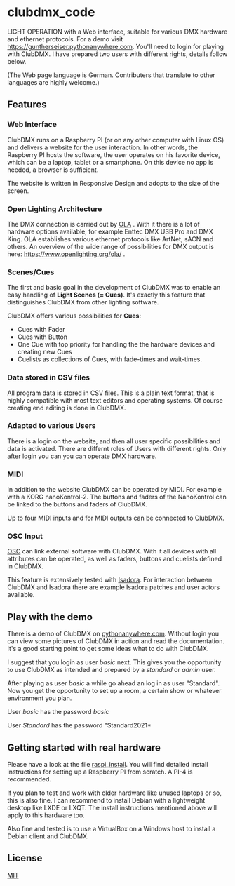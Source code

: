# clubdmx_code

LIGHT OPERATION with a Web interface, suitable for various DMX hardware and ethernet protocols.
For a demo visit <https://guntherseiser.pythonanywhere.com>. You'll need to login for playing with ClubDMX. I have prepared two users with different rights, details follow below.

(The Web page language is German. Contributers that translate to other languages are highly welcome.)

## Features

### Web Interface

ClubDMX runs on a Raspberry PI (or on any other computer with Linux OS) and delivers a website for the user interaction. In other words, the Raspberry PI hosts the software, the user operates on his favorite device, which can be a laptop, tablet or a smartphone. On this device no app is needed, a browser is sufficient.

The website is written in Responsive Design and adopts to the size of the screen.

### Open Lighting Architecture

The DMX connection is carried out by [OLA](https://www.openlighting.org/) . With it there is a lot of hardware options available, for example Enttec DMX USB Pro and DMX King. OLA establishes various ethernet protocols like ArtNet, sACN and others. An overview of the wide range of possibilities for DMX output is here:
<https://www.openlighting.org/ola/> .

### Scenes/Cues

The first and basic goal in the development of ClubDMX was to enable an easy handling of **Light Scenes (= Cues)**. It's exactly this feature that distinguishes ClubDMX from other lighting software.

ClubDMX offers various possibilities for **Cues**:
* Cues with Fader
* Cues with Button
* One Cue with top priority for handling the the hardware devices and creating new Cues
* Cuelists as collections of Cues, with fade-times and wait-times.

### Data stored in CSV files

All program data is stored in CSV files. This is a plain text format, that is highly compatible with most text editors and operating systems. Of course creating end editing is done in ClubDMX.

### Adapted to various Users

There is a login on the website, and then all user specific possibilities and data is activated. There are differnt roles of Users with different rights. Only after login you can you can operate DMX hardware.

### MIDI

In addition to the website ClubDMX can be operated by MIDI. For example with a KORG nanoKontrol-2. The buttons and faders of the NanoKontrol can be linked to the buttons and faders of ClubDMX.

Up to four MIDI inputs and for MIDI outputs can be connected to ClubDMX.

### OSC Input

[OSC](https://en.wikipedia.org/wiki/Open_Sound_Control) can link external software with ClubDMX. With it all devices with all attributes can be operated, as well as faders, buttons and cuelists defined in ClubDMX.

This feature is extensively tested with [Isadora](https://troikatronix.com/). 
For interaction between ClubDMX and Isadora there are example Isadora patches and user actors available.

## Play with the demo

There is a demo of ClubDMX on [pythonanywhere.com](https://guntherseiser.pythonanywhere.com/index). Without login you can view some pictures of ClubDMX in action and read the documentation. It's a good starting point to get some ideas what to do with ClubDMX. 

I suggest that you login as user *basic* next. This gives you the opportunity to use ClubDMX as intended and prepared by a *standard* or *admin* user. 

After playing as user *basic* a while go ahead an log in as user "Standard". Now you get the opportunity to set up a room, a certain show or whatever environment you plan.

User *basic* has the password *basic*

User *Standard* has the password "Standard2021*

## Getting started with real hardware

Please have a look at the file [raspi_install](raspi_install.md). You will find detailed install instructions for setting up a Raspberry PI from scratch. A PI-4 is recommended. 

If you plan to test and work with older hardware like unused laptops or so, this is also fine. I can recommend to install Debian with a lightweight desktop like LXDE or LXQT. The install instructions mentioned above will apply to this hardware too.

Also fine and tested is to use a VirtualBox on a Windows host to install a Debian client and ClubDMX. 

## License

[MIT](LICENSE.md)